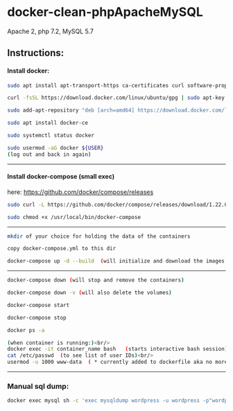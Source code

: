 # docker-clean-phpApacheMySQL

Apache 2, php 7.2, MySQL 5.7

## Instructions:

#### Install docker:

``` bash
sudo apt install apt-transport-https ca-certificates curl software-properties-common

curl -fsSL https://download.docker.com/linux/ubuntu/gpg | sudo apt-key add -

sudo add-apt-repository "deb [arch=amd64] https://download.docker.com/linux/ubuntu bionic stable"

sudo apt install docker-ce

sudo systemctl status docker

sudo usermod -aG docker ${USER}
(log out and back in again)
```

---

#### Install docker-compose (small exec)
here: https://github.com/docker/compose/releases

``` bash
sudo curl -L https://github.com/docker/compose/releases/download/1.22.0/docker-compose-`uname -s`-`uname -m` -o /usr/local/bin/docker-compose

sudo chmod +x /usr/local/bin/docker-compose
```

---

``` bash
mkdir of your choice for holding the data of the containers

copy docker-compose.yml to this dir

docker-compose up -d --build  (will initialize and download the images and start them)
```

---

``` bash
docker-compose down (will stop and remove the containers)

docker-compose down -v (will also delete the volumes)

docker-compose start

docker-compose stop

docker ps -a

(when container is running:)<br/>
docker exec -it container_name bash   (starts interactive bash session) <br/>
cat /etc/passwd  (to see list of user IDs)<br/>
usermod -u 1000 www-data  ( * currently added to dockerfile aka no more need)
```

---

### Manual sql dump:
``` bash
docker exec mysql sh -c 'exec mysqldump wordpress -u wordpress -p"wordpress"' > /var/lib/mysql/wordpress.sql
```
